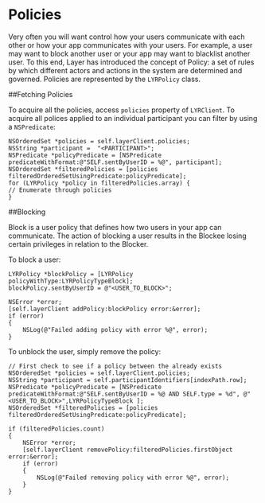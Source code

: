 # Policies

Very often you will want control how your users communicate with each other or how your app communicates with your users. For example, a user may want to block another user or your app may want to blacklist another user. To this end, Layer has introduced the concept of Policy: a set of rules by which different actors and actions in the system are determined and governed. Policies are represented by the `LYRPolicy` class.

##Fetching Policies

To acquire all the policies, access `policies` property of `LYRClient`. To acquire all polices applied to an individual participant you can filter by using a `NSPredicate`:

```objc
NSOrderedSet *policies = self.layerClient.policies;
NSString *participant =  "<PARTICIPANT>";
NSPredicate *policyPredicate = [NSPredicate predicateWithFormat:@"SELF.sentByUserID = %@", participant];
NSOrderedSet *filteredPolicies = [policies filteredOrderedSetUsingPredicate:policyPredicate];
for (LYRPolicy *policy in filteredPolicies.array) {
// Enumerate through policies
}
 ```    

##Blocking

Block is a user policy that defines how two users in your app can communicate. The action of blocking a user results in the Blockee losing certain privileges in relation to the Blocker.

To block a user:
```objc
LYRPolicy *blockPolicy = [LYRPolicy policyWithType:LYRPolicyTypeBlock];
blockPolicy.sentByUserID = @"<USER_TO_BLOCK>";

NSError *error;
[self.layerClient addPolicy:blockPolicy error:&error];
if (error) 
{
    NSLog(@"Failed adding policy with error %@", error);
}
```    

To unblock the user, simply remove the policy:
```objc
// First check to see if a policy between the already exists
NSOrderedSet *policies = self.layerClient.policies;
NSString *participant = self.participantIdentifiers[indexPath.row];
NSPredicate *policyPredicate = [NSPredicate predicateWithFormat:@"SELF.sentByUserID = %@ AND SELF.type = %d", @"<USER_TO_BLOCK>",LYRPolicyTypeBlock ];
NSOrderedSet *filteredPolicies = [policies filteredOrderedSetUsingPredicate:policyPredicate];

if (filteredPolicies.count) 
{
    NSError *error;    
    [self.layerClient removePolicy:filteredPolicies.firstObject error:&error];
    if (error) 
    {
        NSLog(@"Failed removing policy with error %@", error);
    }
}    
```
